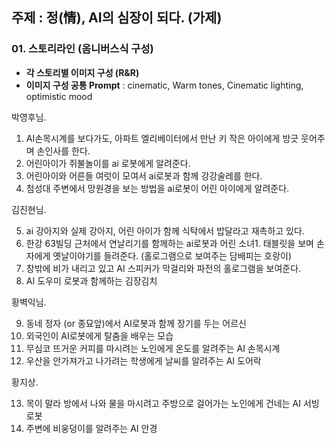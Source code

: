 
## 주제 : 정(情), AI의 심장이 되다. (가제)

### 01. 스토리라인 (옴니버스식 구성)

- **각 스토리별 이미지 구성 (R&R)**
- **이미지 구성 공통 Prompt** : cinematic, Warm tones, Cinematic lighting,  optimistic mood


박영후님.

1. AI손목시계를 보다가도, 아파트 엘리베이터에서 만난 키 작은 아이에게 방긋 웃어주며 손인사를 한다.
2. 어린아이가 쥐불놀이를 ai 로봇에게 알려준다.
3. 어린아이와 어른들 여럿이 모여서 ai로봇과 함께 강강술레를 한다.
4. 첨성대 주변에서 망원경을 보는 방법을 ai로봇이 어린 아이에게 알려준다.


김진현님.

5. ai 강아지와 실제 강아지, 어린 아이가 함께 식탁에서 밥달라고 재촉하고 있다.
6. 한강 63빌딩 근처에서 연날리기를 함께하는 ai로봇과 어린 소녀1. 태블릿을 보며 손자에게 옛날이야기를 들려준다. (홀로그램으로 보여주는 담배피는 호랑이)
7. 창밖에 비가 내리고 있고 AI 스피커가 막걸리와 파전의 홀로그램을 보여준다.
8. AI 도우미 로봇과 함께하는 김장김치


황벽익님.

9. 동네 정자 (or 종묘앞)에서 AI로봇과 함께 장기를 두는 어르신
10. 외국인이 AI로봇에게 탈춤을 배우는 모습
11. 무심코 뜨거운 커피를 마시려는 노인에게 온도를 알려주는 AI 손목시계
12. 우산을 안가져가고 나가려는 학생에게 날씨를 알려주는 AI 도어락


황지상.

13. 목이 말라 방에서 나와 물을 마시려고 주방으로 걸어가는 노인에게 건네는 AI 서빙로봇
14. 주변에 비웅덩이를 알려주는 AI 안경

